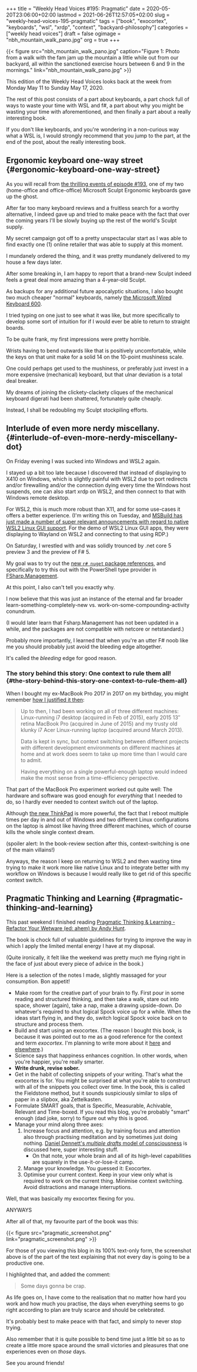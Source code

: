 +++
title = "Weekly Head Voices #195: Pragmatic"
date = 2020-05-20T23:06:00+02:00
lastmod = 2021-06-26T12:57:05+02:00
slug = "weekly-head-voices-195-pragmatic"
tags = ["book", "exocortex", "keyboards", "wsl", "xrdp", "context", "backyard-philosophy"]
categories = ["weekly head voices"]
draft = false
ogimage = "nbh_mountain_walk_pano.jpg"
org = true
+++

{{< figure src="nbh_mountain_walk_pano.jpg" caption="Figure 1: Photo from a walk with the fam jam up the mountain a little while out from our backyard, all within the sanctioned exercise hours between 6 and 9 in the mornings." link="nbh_mountain_walk_pano.jpg" >}}

This edition of the Weekly Head Voices looks back at the week from Monday May
11 to Sunday May 17, 2020.

The rest of this post consists of a part about keyboards, a part chock full of
ways to waste your time with WSL and f#, a part about why you might be wasting
your time with aforementioned, and then finally a part about a really
interesting book.

If you don't like keyboards, and you're wondering in a non-curious way what a
WSL is, I would strongly recommend that you jump to the part, at the end of the
post, about the really interesting book.


## Ergonomic keyboard one-way street {#ergonomic-keyboard-one-way-street}

As you will recall from [the thrilling events of episode #193](/2020/05/03/weekly-head-voices-193-covid-19-part-3/#microsoft-sculpt-ergonomic-desktop-at-4-years-rip), one of my two
(home-office and office-office) Microsoft Sculpt Ergonomic keyboards gave up
the ghost.

After far too many keyboard reviews and a fruitless search for a worthy
alternative, I indeed gave up and tried to make peace with the fact that over
the coming years I'll be slowly buying up the rest of the world's Sculpt
supply.

My secret campaign got off to a pretty unspectacular start as I was able to
find exactly one (1) online retailer that was able to supply at this moment.

I mundanely ordered the thing, and it was pretty mundanely delivered to my
house a few days later.

After some breaking in, I am happy to report that a brand-new Sculpt indeed
feels a great deal more amazing than a 4-year-old Sculpt.

As backups for any additional future apocalyptic situations, I also bought two
much cheaper "normal" keyboards, namely [the Microsoft Wired Keyboard 600](https://www.microsoft.com/accessories/en-us/products/keyboards/wired-keyboard-600/anb-00001).

I tried typing on one just to see what it was like, but more specifically to
develop some sort of intuition for if I would ever be able to return to
straight boards.

To be quite frank, my first impressions were pretty horrible.

Wrists having to bend outwards like that is positively uncomfortable, while the
keys on that unit make for a solid 14 on the 10-point mushiness scale.

One could perhaps get used to the mushiness, or preferably just invest in a
more expensive (mechanical) keyboard, but that ulnar deviation is a total deal
breaker.

My dreams of joining the clickety-clackety cliques of the mechanical keyboard
digerati had been shattered, fortunately quite cheaply.

Instead, I shall be redoubling my Sculpt stockpiling efforts.


## Interlude of even more nerdy miscellany. {#interlude-of-even-more-nerdy-miscellany-dot}

On Friday evening I was sucked into Windows and WSL2 again.

I stayed up a bit too late because I discovered that instead of displaying to
X410 on Windows, which is slightly painful with WSL2 due to port redirects
and/or firewalling and/or the connection dying every time the Windows host
suspends, one can also start xrdp on WSL2, and then connect to that with
Windows remote desktop.

For WSL2, this is much more robust than X11, and for some use-cases it offers a
better experience. (I'm writing this on Tuesday, and [MSBuild has just made a
number of super relevant announcements with regard to native WSL2 Linux GUI
support](https://devblogs.microsoft.com/commandline/the-windows-subsystem-for-linux-build-2020-summary/). For the demo of WSL2 Linux GUI apps, they were displaying to Wayland
on WSL2 and connecting to that using RDP.)

On Saturday, I wrestled with and was solidly trounced by .net core 5 preview 3
and the preview of F# 5.

My goal was to try out the [new `r# nuget` package references](https://devblogs.microsoft.com/dotnet/announcing-f-5-preview-1/), and specifically
to try this out with the PowerShell type provider in [FSharp.Management](https://github.com/fsprojects/FSharp.Management).

At this point, I also can't tell you exactly why.

I now believe that this was just an instance of the eternal and far broader
learn-something-completely-new vs. work-on-some-compounding-activity conundrum.

(I would later learn that Fsharp.Management has not been updated in a while,
and the packages are not compatible with netcore or netstandard.)

Probably more importantly, I learned that when you're an utter F# noob like me
you should probably just avoid the bleeding edge altogether.

It's called the _bleeding_ edge for good reason.


### The story behind this story: One context to rule them all! {#the-story-behind-this-story-one-context-to-rule-them-all}

When I bought my ex-MacBook Pro 2017 in 2017 on my birthday, you might remember
[how I justified it then](/2017/09/05/weekly-head-voices-125/#new-laptop):

> Up to then, I had been working on all of three different machines:
> Linux-running i7 desktop (acquired in Feb of 2015), early 2015 13″ retina
> MacBook Pro (acquired in June of 2015) and my trusty old klunky i7 Acer
> Linux-running laptop (acquired around March 2013).
>
> Data is kept in sync, but context switching between different projects with
> different development environments on different machines at home and at work
> does seem to take up more time than I would care to admit.
>
> Having everything on a single powerful-enough laptop would indeed make the most
> sense from a time-efficiency perspective.

That part of the MacBook Pro experiment worked out quite well: The hardware and
software was good enough for _everything_ that I needed to do, so I hardly ever
needed to context switch out of the laptop.

Although [the new ThinkPad](/2019/04/27/new-laptop-2019/) is more powerful, the fact that I reboot multiple
times per day in and out of Windows and two different Linux configurations on
the laptop is almost like having three different machines, which of course
kills the whole single context dream.

(spoiler alert: In the book-review section after this, context-switching is one
of the main villains!)

Anyways, the reason I keep on returning to WSL2 and then wasting time trying to
make it work more like native Linux and to integrate better with my workflow on
Windows is because I would really like to get rid of this specific context
switch.


## Pragmatic Thinking and Learning {#pragmatic-thinking-and-learning}

This past weekend I finished reading [Pragmatic Thinking & Learning - Refactor
Your Wetware (ed: ahem) by Andy Hunt](https://www.goodreads.com/book/show/3063393-pragmatic-thinking-and-learning).

The book is chock full of valuable guidelines for trying to improve the way in
which I apply the limited mental energy I have at my disposal.

(Quite ironically, it felt like the weekend was pretty much me flying right in
the face of just about every piece of advice in the book.)

Here is a selection of the notes I made, slightly massaged for your
consumption. Bon appetit!

-   Make room for the creative part of your brain to fly. First pour in some
    reading and structured thinking, and then take a walk, stare out into space,
    shower (again), take a nap, make a drawing upside-down. Do whatever's
    required to shut logical Spock voice up for a while. When the ideas start
    flying in, and they do, switch logical Spock voice back on to structure and
    process them.
-   Build and start using an exocortex. (The reason I bought this book, is
    because it was pointed out to me as a good reference for the context and term
    _exocortex_. I'm planning to write more about it [here](https://cpbotha.net/2020/05/03/weekly-head-voices-193-covid-19-part-3/#the-amazing-niklas-luhmann-and-his-zettelkasten) and [elsewhere](https://orgmode-exocortex.com/).)
-   Science says that happiness enhances cognition. In other words, when you're
    happier, you're really smarter.
-   **Write drunk, revise sober.**
-   Get in the habit of collecting snippets of your writing. That's what the
    exocortex is for. You might be surprised at what you're able to construct
    with all of the snippets you collect over time. In the book, this is called
    the Fieldstone method, but it sounds suspiciously similar to slips of paper
    in a slipbox, aka Zettelkasten.
-   Formulate SMART goals, that is Specific, Measurable, Achivable, Relevant and
    Time-boxed. If you read this blog, you're probably "smart" enough (dad joke,
    sorry) to figure out why this is good.
-   Manage your mind along three axes:
    1.  Increase focus and attention, e.g. by training focus and attention also
        through practising meditation and by sometimes just doing nothing. [Daniel
        Dennett's _multiple drafts_ model of consciousness](https://en.wikipedia.org/wiki/Multiple%5Fdrafts%5Fmodel) is discussed here,
        super interesting stuff.
        -   On that note, your whole brain and all of its high-level capabilities
            are squarely in the use-it-or-lose-it camp.
    2.  Manage your knowledge. You guessed it: Exocortex.
    3.  Optimise your current context. Keep in your view only what is required to
        work on the current thing. Minimise context switching. Avoid distractions
        and manage interruptions.

Well, that was basically my exocortex flexing for you.

ANYWAYS

After all of that, my favourite part of the book was this:

{{< figure src="pragmatic_screenshot.png" link="pragmatic_screenshot.png" >}}

For those of you viewing this blog in its 100% text-only form, the screenshot
above is of the part of the text explaining that not every day is going to be a
productive one.

I highlighted that, and added the comment:

> Some days gonna be crap.

As life goes on, I have come to the realisation that no matter how hard you
work and how much you practise, the days when everything seems to go right
according to plan are truly scarce and should be celebrated.

It's probably best to make peace with that fact, and simply to never stop
trying.

Also remember that it is quite possible to bend time just a little bit so as to
create a little more space around the small victories and pleasures that one
experiences even on _those_ days.

See you around friends!
